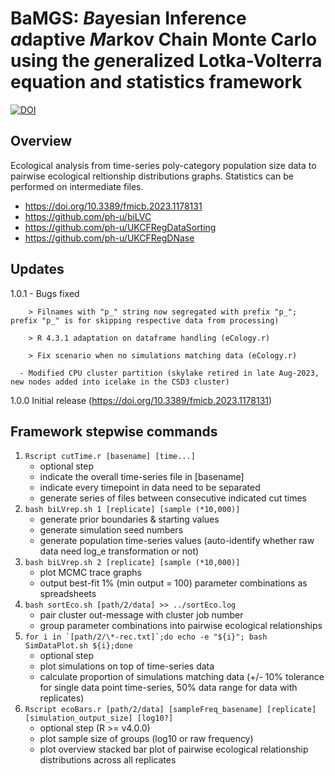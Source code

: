 # BaMGS: *B*ayesian Inference *a*daptive *M*arkov Chain Monte Carlo using the *g*eneralized Lotka-Volterra equation and *s*tatistics framework

[![DOI](https://zenodo.org/badge/450426957.svg)](https://zenodo.org/badge/latestdoi/450426957)

## Overview

Ecological analysis from time-series poly-category population size data to pairwise ecological reltionship distributions graphs.  Statistics can be performed on intermediate files.

- https://doi.org/10.3389/fmicb.2023.1178131
- https://github.com/ph-u/biLVC
- https://github.com/ph-u/UKCFRegDataSorting
- https://github.com/ph-u/UKCFRegDNase

## Updates

1.0.1 - Bugs fixed

        > Filnames with "p_" string now segregated with prefix "p_"; prefix "p_" is for skipping respective data from processing)

        > R 4.3.1 adaptation on dataframe handling (eCology.r)

        > Fix scenario when no simulations matching data (eCology.r)

      - Modified CPU cluster partition (skylake retired in late Aug-2023, new nodes added into icelake in the CSD3 cluster)

1.0.0 Initial release (https://doi.org/10.3389/fmicb.2023.1178131)

## Framework stepwise commands

1. `Rscript cutTime.r [basename] [time...]`
	- optional step
	- indicate the overall time-series file in [basename]
	- indicate every timepoint in data need to be separated
	- generate series of files between consecutive indicated cut times
0. `bash biLVrep.sh 1 [replicate] [sample (*10,000)]`
	- generate prior boundaries & starting values
	- generate simulation seed numbers
	- generate population time-series values (auto-identify whether raw data need log\_e transformation or not)
0. `bash biLVrep.sh 2 [replicate] [sample (*10,000)]`
	- plot MCMC trace graphs
	- output best-fit 1% (min output = 100) parameter combinations as spreadsheets
0. `bash sortEco.sh [path/2/data] >> ../sortEco.log`
	- pair cluster out-message with cluster job number
	- group parameter combinations into pairwise ecological relationships
0. ```for i in `[path/2/\*-rec.txt]`;do echo -e "${i}"; bash SimDataPlot.sh ${i};done```
	- optional step
	- plot simulations on top of time-series data
	- calculate proportion of simulations matching data (+/- 10% tolerance for single data point time-series, 50% data range for data with replicates)
0. `Rscript ecoBars.r [path/2/data] [sampleFreq_basename] [replicate] [simulation_output_size] [log10?]`
	- optional step (R >= v4.0.0)
	- plot sample size of groups (log10 or raw frequency)
	- plot overview stacked bar plot of pairwise ecological relationship distributions across all replicates
